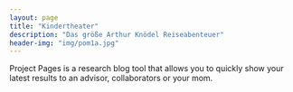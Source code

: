 ```yaml
---
layout: page
title: "Kindertheater"
description: "Das größe Arthur Knödel Reiseabenteuer"
header-img: "img/pom1a.jpg"
---
```


Project Pages is a research blog tool that allows you to quickly show your latest results to an advisor, collaborators or your mom.
	
